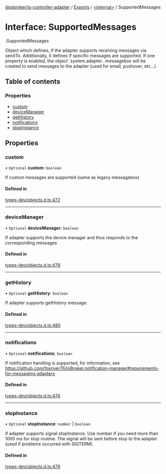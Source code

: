 [@iobroker/js-controller-adapter](../README.md) / [Exports](../modules.md) / [<internal\>](../modules/internal_.md) / SupportedMessages

# Interface: SupportedMessages

[<internal>](../modules/internal_.md).SupportedMessages

Object which defines, if the adapter supports receiving messages via sendTo.
Additionally, it defines if specific messages are supported.
If one property is enabled, the object `system.adapter.<adaptername>.<adapterinstance>.messagebox will be created to send messages to the adapter (used for email, pushover, etc...)

## Table of contents

### Properties

- [custom](internal_.SupportedMessages.md#custom)
- [deviceManager](internal_.SupportedMessages.md#devicemanager)
- [getHistory](internal_.SupportedMessages.md#gethistory)
- [notifications](internal_.SupportedMessages.md#notifications)
- [stopInstance](internal_.SupportedMessages.md#stopinstance)

## Properties

### custom

• `Optional` **custom**: `boolean`

If custom messages are supported (same as legacy messagebox)

#### Defined in

[types-dev/objects.d.ts:472](https://github.com/ioBroker/ioBroker.js-controller/blob/54290531/packages/types-dev/objects.d.ts#L472)

___

### deviceManager

• `Optional` **deviceManager**: `boolean`

If adapter supports the device manager and thus responds to the corresponding messages

#### Defined in

[types-dev/objects.d.ts:478](https://github.com/ioBroker/ioBroker.js-controller/blob/54290531/packages/types-dev/objects.d.ts#L478)

___

### getHistory

• `Optional` **getHistory**: `boolean`

If adapter supports getHistory message.

#### Defined in

[types-dev/objects.d.ts:480](https://github.com/ioBroker/ioBroker.js-controller/blob/54290531/packages/types-dev/objects.d.ts#L480)

___

### notifications

• `Optional` **notifications**: `boolean`

If notification handling is supported, for information, see https://github.com/foxriver76/ioBroker.notification-manager#requirements-for-messaging-adapters

#### Defined in

[types-dev/objects.d.ts:474](https://github.com/ioBroker/ioBroker.js-controller/blob/54290531/packages/types-dev/objects.d.ts#L474)

___

### stopInstance

• `Optional` **stopInstance**: `number` \| `boolean`

If adapter supports signal stopInstance. Use number if you need more than 1000 ms for stop routine. The signal will be sent before stop to the adapter. (used if problems occurred with SIGTERM).

#### Defined in

[types-dev/objects.d.ts:476](https://github.com/ioBroker/ioBroker.js-controller/blob/54290531/packages/types-dev/objects.d.ts#L476)
